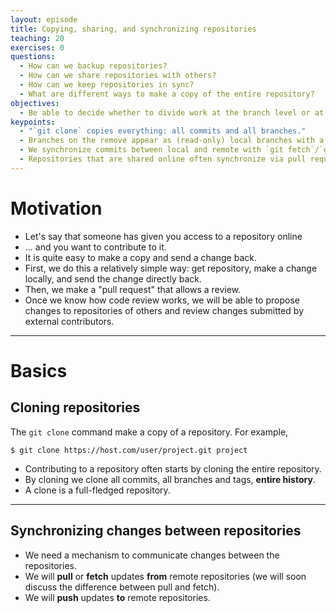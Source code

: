 ```yaml
---
layout: episode
title: Copying, sharing, and synchronizing repositories
teaching: 20
exercises: 0
questions:
  - How can we backup repositories?
  - How can we share repositories with others?
  - How can we keep repositories in sync?
  - What are different ways to make a copy of the entire repository?
objectives:
  - Be able to decide whether to divide work at the branch level or at the repository level.
keypoints:
  - "`git clone` copies everything: all commits and all branches."
  - Branches on the remove appear as (read-only) local branches with a prefix, e.g. `origin/master`.
  - We synchronize commits between local and remote with `git fetch`/`git pull` and `git push`.
  - Repositories that are shared online often synchronize via pull requests or merge requests.
---
```


# Motivation

- Let's say that someone has given you access to a repository online
- ... and you want to contribute to it.
- It is quite easy to make a copy and send a change back.
- First, we do this a relatively simple way: get repository, make a change
  locally, and send the change directly back.
- Then, we make a "pull request" that allows a review.
- Once we know how code review works, we will be able to propose changes
  to repositories of others and review changes submitted by external
  contributors.

---

# Basics

## Cloning repositories

The `git clone` command make a copy of a repository.  For example,
```shell
$ git clone https://host.com/user/project.git project
```

- Contributing to a repository often starts by cloning the entire repository.
- By cloning we clone all commits, all branches and tags, **entire history**.
- A clone is a full-fledged repository.

---

## Synchronizing changes between repositories

- We need a mechanism to communicate changes between the repositories.
- We will **pull** or **fetch** updates **from** remote repositories (we will soon discuss the difference between pull and fetch).
- We will **push** updates **to** remote repositories.
